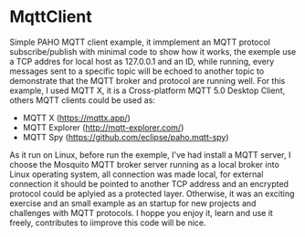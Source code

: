 # MqttClient

Simple PAHO MQTT client example, it immplement an MQTT protocol subscribe/publish
with minimal code to show how it works, the exemple use a TCP addres for local host as
127.0.0.1 and an ID, while running, every messages sent to a specific topic will be
echoed to another topic to demonstrate that the MQTT broker and protocol are running well.
For this example, I used MQTT X, it is a Cross-platform MQTT 5.0 Desktop Client, others MQTT
clients could be used as:

  * MQTT X        (https://mqttx.app/)
  * MQTT Explorer (http://mqtt-explorer.com/)
  * MQTT Spy      (https://github.com/eclipse/paho.mqtt-spy)

As it run on Linux, before run the exemple, I've had install a MQTT server, I choose the
Mosquito MQTT broker server running as a local broker into Linux operating system, all
connection was made local, for external connection it should be pointed to another TCP
address and an encrypted protocol could be aplyied as a protected layer. Otherwise, it was
an exciting exercise and an small example as an startup for new projects and challenges with
MQTT protocols. I hoppe you enjoy it, learn and use it freely, contributes to iimprove this
code will be nice.
